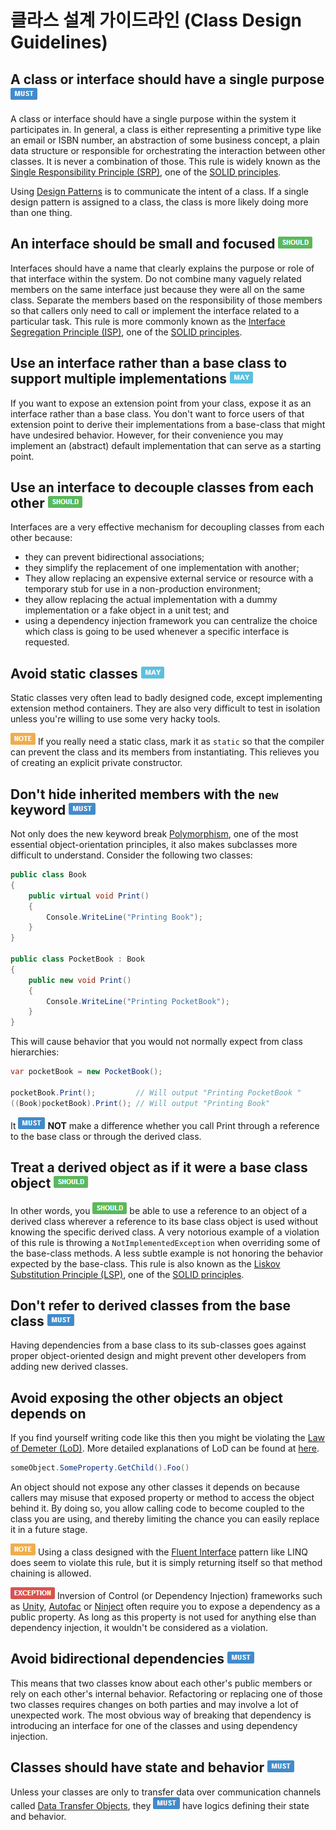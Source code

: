# 클라스 설계 가이드라인 (Class Design Guidelines) #

## A class or interface should have a single purpose ![](imgs/must.png) ##

A class or interface should have a single purpose within the system it participates in. In general, a class is either representing a primitive type like an email or ISBN number, an abstraction of some business concept, a plain data structure or responsible for orchestrating the interaction between other classes. It is never a combination of those. This rule is widely known as the [Single Responsibility Principle (SRP)][srp], one of the [SOLID principles][solid].

Using [Design Patterns](http://en.wikipedia.org/wiki/Design_pattern_(computer_science)) is to communicate the intent of a class. If a single design pattern is assigned to a class, the class is more likely doing more than one thing.


## An interface should be small and focused ![](imgs/should.png) ##

Interfaces should have a name that clearly explains the purpose or role of that interface within the system. Do not combine many vaguely related members on the same interface just because they were all on the same class. Separate the members based on the responsibility of those members so that callers only need to call or implement the interface related to a particular task. This rule is more commonly known as the [Interface Segregation Principle (ISP)][isp], one of the [SOLID principles][solid].


## Use an interface rather than a base class to support multiple implementations ![](imgs/may.png) ##

If you want to expose an extension point from your class, expose it as an interface rather than a base class. You don't want to force users of that extension point to derive their implementations from a base-class that might have undesired behavior. However, for their convenience you may implement an (abstract) default implementation that can serve as a starting point.


## Use an interface to decouple classes from each other ![](imgs/should.png) ##

Interfaces are a very effective mechanism for decoupling classes from each other because:

* they can prevent bidirectional associations;
* they simplify the replacement of one implementation with another;
* They allow replacing an expensive external service or resource with a temporary stub for use in a non-production environment;
* they allow replacing the actual implementation with a dummy implementation or a fake object in a unit test; and
* using a dependency injection framework you can centralize the choice which class is going to be used whenever a specific interface is requested.


## Avoid static classes ![](imgs/may.png) ##

Static classes very often lead to badly designed code, except implementing extension method containers. They are also very difficult to test in isolation unless you're willing to use some very hacky tools.

![NOTE](imgs/note.png) If you really need a static class, mark it as `static` so that the compiler can prevent the class and its members from instantiating. This relieves you of creating an explicit private constructor.


## Don't hide inherited members with the `new` keyword ![](imgs/must.png) ##

Not only does the new keyword break [Polymorphism](http://en.wikipedia.org/wiki/Polymorphism_in_object-oriented_programming), one of the most essential object-orientation principles, it also makes subclasses more difficult to understand. Consider the following two classes:

```c#
public class Book
{
    public virtual void Print()
    {
        Console.WriteLine("Printing Book");
    }
}

public class PocketBook : Book
{
    public new void Print()
    {
        Console.WriteLine("Printing PocketBook");
    }
}
```

This will cause behavior that you would not normally expect from class hierarchies:

```c#
var pocketBook = new PocketBook();

pocketBook.Print();         // Will output "Printing PocketBook "
((Book)pocketBook).Print(); // Will output "Printing Book"
```

It ![MUST](imgs/must.png) **NOT** make a difference whether you call Print through a reference to the base class or through the derived class.


## Treat a derived object as if it were a base class object ![](imgs/should.png) ##

In other words, you ![SHOULD](imgs/should.png) be able to use a reference to an object of a derived class wherever a reference to its base class object is used without knowing the specific derived class. A very notorious example of a violation of this rule is throwing a `NotImplementedException` when overriding some of the base-class methods. A less subtle example is not honoring the behavior expected by the base-class. This rule is also known as the [Liskov Substitution Principle (LSP)][lsp], one of the [SOLID principles][solid].


## Don't refer to derived classes from the base class ![](imgs/must.png) ##

Having dependencies from a base class to its sub-classes goes against proper object-oriented design and might prevent other developers from adding new derived classes.


## Avoid exposing the other objects an object depends on ##

If you find yourself writing code like this then you might be violating the [Law of Demeter (LoD)](http://en.wikipedia.org/wiki/Law_of_Demeter). More detailed explanations of LoD can be found at [here](http://www.blackwasp.co.uk/LawOfDemeter.aspx).

```c#
someObject.SomeProperty.GetChild().Foo()
```

An object should not expose any other classes it depends on because callers may misuse that exposed property or method to access the object behind it. By doing so, you allow calling code to become coupled to the class you are using, and thereby limiting the chance you can easily replace it in a future stage.

![NOTE](imgs/note.png) Using a class designed with the [Fluent Interface](http://en.wikipedia.org/wiki/Fluent_interface) pattern like LINQ does seem to violate this rule, but it is simply returning itself so that method chaining is allowed.

![EXCEPTION](imgs/exception.png) Inversion of Control (or Dependency Injection) frameworks such as [Unity](http://msdn.microsoft.com/unity), [Autofac](http://autofac.org) or [Ninject](http://www.ninject.org) often require you to expose a dependency as a public property. As long as this property is not used for anything else than dependency injection, it wouldn't be considered as a violation.


## Avoid bidirectional dependencies ![](imgs/must.png) ##

This means that two classes know about each other's public members or rely on each other's internal behavior. Refactoring or replacing one of those two classes requires changes on both parties and may involve a lot of unexpected work. The most obvious way of breaking that dependency is introducing an interface for one of the classes and using dependency injection.


## Classes should have state and behavior ![](imgs/must.png) ##

Unless your classes are only to transfer data over communication channels called [Data Transfer Objects](http://martinfowler.com/eaaCatalog/dataTransferObject.html), they ![MUST](imgs/must.png) have logics defining their state and behavior.


[solid]: http://programmers.stackexchange.com/questions/202571/solid-principles-and-code-structure
[srp]: http://www.objectmentor.com/resources/articles/srp.pdf
[ocp]: http://www.objectmentor.com/resources/articles/ocp.pdf
[lsp]: http://www.objectmentor.com/resources/articles/lsp.pdf
[isp]: http://www.objectmentor.com/resources/articles/isp.pdf
[dip]: http://www.objectmentor.com/resources/articles/dip.pdf
